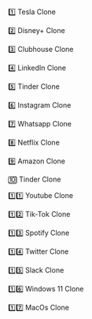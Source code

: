 1️⃣ Tesla Clone

2️⃣ Disney+ Clone

3️⃣ Clubhouse Clone

4️⃣ LinkedIn Clone

5️⃣ Tinder Clone 

6️⃣ Instagram Clone

7️⃣ Whatsapp Clone

8️⃣ Netflix Clone 

9️⃣ Amazon Clone

🔟 Tinder Clone

1️⃣1️⃣  Youtube Clone
   
1️⃣2️⃣ Tik-Tok Clone
   
1️⃣3️⃣  Spotify Clone 
   
1️⃣4️⃣  Twitter Clone 
   
1️⃣5️⃣ Slack Clone
  
1️⃣6️⃣ Windows 11 Clone 
  
1️⃣7️⃣  MacOs Clone
   
